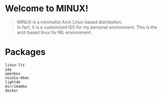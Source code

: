 # Welcome to MINUX!

> MINUX is a minimalist Arch Linux-based distribution.<br/>
> In fact, it is a customized ISO for my personal environment.
> This is the arch based linux for ML environment.

# Packages
```text
linux-lts
yay
openbox
nvidia-dkms
lightdm
micrimamba
docker
```
